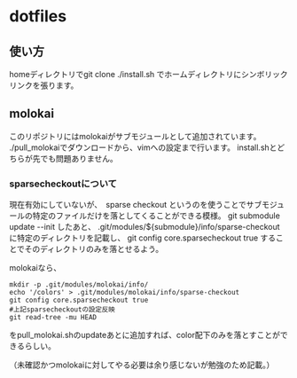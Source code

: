 # dotfiles

## 使い方
homeディレクトリでgit clone
./install.sh
でホームディレクトリにシンボリックリンクを張ります。

## molokai
このリポジトリにはmolokaiがサブモジュールとして追加されています。
./pull_molokaiでダウンロードから、vimへの設定まで行います。
install.shとどちらが先でも問題ありません。

### sparsecheckoutについて
現在有効にしていないが、　sparse checkout というのを使うことでサブモジュールの特定のファイルだけを落としてくることができる模様。
git submodule update --init
したあと、
.git/modules/${submodule}/info/sparse-checkout
に特定のディレクトリを記載し、
git config core.sparsecheckout true
することでそのディレクトリのみを落とせるよう。

molokaiなら、
```
mkdir -p .git/modules/molokai/info/
echo '/colors' > .git/modules/molokai/info/sparse-checkout
git config core.sparsecheckout true
#上記sparsecheckoutの設定反映
git read-tree -mu HEAD
```
をpull_molokai.shのupdateあとに追加すれば、color配下のみを落とすことができるらしい。

（未確認かつmolokaiに対してやる必要は余り感じないが勉強のため記載。）
